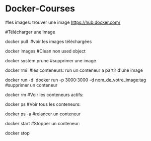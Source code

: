 # Docker-Courses

#les images:
trouver une image https://hub.docker.com/

#Télécharger une image

docker pull <image>
#voir les images téléchargées

docker images
#Clean non used object

docker system prune
#supprimer une image

docker rmi <image>
#les conteneurs:
run un conteneur a partir d'une image

docker run -d <image>
docker run -p 3000:3000 -d nom_de_votre_image:tag
#supprimer un conteneur

docker rm <conteneur>
#Voir les conteneurs actifs:

docker ps
#Voir tous les conteneurs:

docker ps -a
#relancer un conteneur

docker start <conteneur>
#Stopper un conteneur:

docker stop <conteneur>
